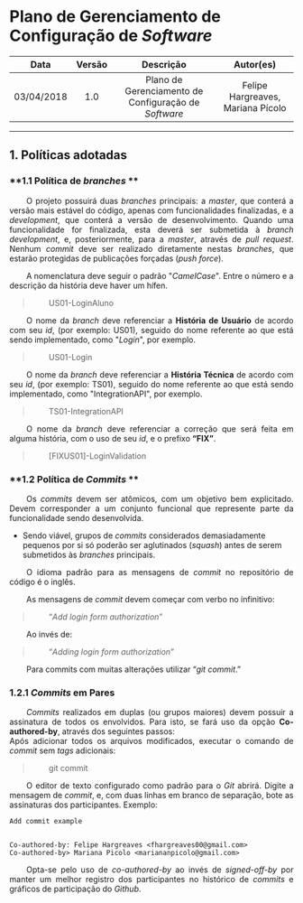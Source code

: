 <style> p { text-align: justify; text-indent: 30px; } </style>

# Plano de Gerenciamento de Configuração de *Software*

| Data | Versão | Descrição | Autor(es) |
|:----:|:------:|:---------:|:---------:|
|03/04/2018| 1.0 | Plano de Gerenciamento de Configuração de *Software* | Felipe Hargreaves, Mariana Pícolo | 

---   

## **1. Políticas adotadas**

### **1.1 Política de *branches* **

O projeto possuirá duas *branches* principais: a *master*, que conterá a versão mais estável do código, apenas com funcionalidades finalizadas, e a *development*, que conterá a versão de desenvolvimento. Quando uma funcionalidade for finalizada, esta deverá ser submetida à *branch development*, e, posteriormente, para a *master*, através de *pull request*. 
Nenhum *commit* deve ser realizado diretamente nestas *branches*, que estarão protegidas de publicações forçadas (*push force*).

A nomenclatura deve seguir o padrão "*CamelCase*". Entre o número e a descrição da história deve haver um hífen.   

> US01-LoginAluno    

O nome da *branch* deve referenciar a **História de Usuário** de acordo com seu *id*, (por exemplo: US01), seguido do nome referente ao que está sendo implementado, como "*Login*", por exemplo.   

> US01-Login    

O nome da *branch* deve referenciar a **História Técnica** de acordo com seu *id*, (por exemplo: TS01), seguido do nome referente ao que está sendo implementado, como "IntegrationAPI", por exemplo.
>TS01-IntegrationAPI


O nome da *branch* deve referenciar a correção que será feita em alguma história, com o uso de seu *id*, e o prefixo **“FIX”**.
> [FIXUS01]-LoginValidation


### **1.2 Política de *Commits* **

Os *commits* devem ser atômicos, com um objetivo bem explicitado. Devem corresponder a um conjunto funcional que represente parte da funcionalidade sendo desenvolvida.
  -  Sendo viável, grupos de *commits* considerados demasiadamente pequenos por si só poderão ser aglutinados (*squash*) antes de serem submetidos às *branches* principais.

O idioma padrão para as mensagens de *commit* no repositório de código é o inglês.

As mensagens de *commit* devem começar com verbo no infinitivo:
> “*Add login form authorization*”

Ao invés de:     

> “*Adding login form authorization*”    

Para commits com muitas alterações utilizar “*git commit*.”

### **1.2.1 *Commits* em Pares**

*Commits* realizados em duplas (ou grupos maiores) devem possuir a assinatura de todos os envolvidos. Para isto, se fará uso da opção **Co-authored-by**, através dos seguintes passos:   
Após adicionar todos os arquivos modificados, executar o comando de *commit* sem *tags* adicionais:    
> git commit    

O editor de texto configurado como padrão para o *Git* abrirá. Digite a mensagem de *commit*, e, com duas linhas em branco de separação, bote as assinaturas dos participantes. Exemplo:

```
Add commit example


Co-authored-by: Felipe Hargreaves <fhargreaves00@gmail.com>
Co-authored-by> Mariana Picolo <mariananpicolo@gmail.com> 
``` 

Opta-se pelo uso de *co-authored-by* ao invés de *signed-off-by* por manter um melhor registro dos participantes no histórico de *commits* e gráficos de participação do *Github*.
